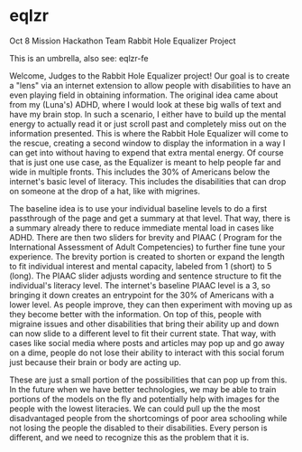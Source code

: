 # eqlzr
Oct 8 Mission Hackathon Team Rabbit Hole Equalizer Project 

This is an umbrella, also see: eqlzr-fe

Welcome, Judges to the Rabbit Hole Equalizer project! Our goal is to create a "lens" via an internet extension to allow people with disabilities to have an even playing field in obtaining information. The original idea came about from my (Luna's) ADHD, where I would look at these big walls of text and have my brain stop. In such a scenario, I either have to build up the mental energy to actually read it or just scroll past and completely miss out on the information presented. This is where the Rabbit Hole Equalizer will come to the rescue, creating a second window to display the information in a way I can get into without having to expend that extra mental energy. Of course that is just one use case, as the Equalizer is meant to help people far and wide in multiple fronts. This includes the 30% of Americans below the internet's basic level of literacy. This includes the disabilities that can drop on someone at the drop of a hat, like with migrines.

The baseline idea is to use your individual baseline levels to do a first passthrough of the page and get a summary at that level. That way, there is a summary already there to reduce immediate mental load in cases like ADHD. There are then two sliders for brevity and PIAAC ( Program for the International Assessment of Adult Competencies) to further fine tune your experience. The brevity portion is created to shorten or expand the length to fit individual interest and mental capacity, labeled from 1 (short) to 5 (long). The PIAAC slider adjusts wording and sentence structure to fit the individual's literacy level. The internet's baseline PIAAC level is a 3, so bringing it down creates an entrypoint for the 30% of Americans with a lower level. As people improve, they can then experiment with moving up as they become better with the information. On top of this, people with migraine issues and other disabilities that bring their ability up and down can now slide to a different level to fit their current state. That way, with cases like social media where posts and articles may pop up and go away on a dime, people do not lose their ability to interact with this social forum just because their brain or body are acting up.

These are just a small portion of the possibilities that can pop up from this. In the future when we have better technologies, we may be able to train portions of the models on the fly and potentially help with images for the people with the lowest literacies. We can could pull up the the most disadvantaged people from the shortcomings of poor area schooling while not losing the people the disabled to their disabilities. Every person is different, and we need to recognize this as the problem that it is.

